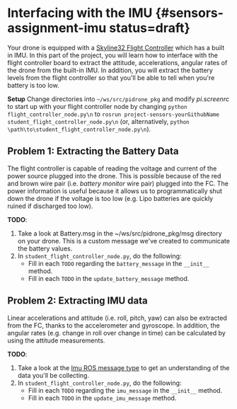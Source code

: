 # Interfacing with the IMU {#sensors-assignment-imu status=draft}

Your drone is equipped with a [Skyline32 Flight Controller](https://hobbyking.com/en_us/skyline32-acro-flight-controller-w-baseflight-cleanflight.html) which has a built in IMU. In this part of the project, you will learn how to interface with the flight controller board to extract the attitude, accelerations, angular rates of the drone from the built-in IMU. In addition, you will extract the battery levels from the flight controller so that you'll be able to tell when you're battery is too low.

**Setup**
Change directories into `~/ws/src/pidrone_pkg` and modify _pi.screenrc_ to start up with your flight controller node by changing `python flight_controller_node.py\n` to `rosrun project-sensors-yourGithubName student_flight_controller_node.py\n` (or, alternatively, `python \path\to\student_flight_controller_node.py\n`).

## Problem 1: Extracting the Battery Data
The flight controller is capable of reading the voltage and current of the power source plugged into the drone. This is possible because of the red and brown wire pair (i.e. _battery monitor_ wire pair) plugged into the FC. The power information is useful because it allows us to programmatically shut down the drone if the voltage is too low (e.g. Lipo batteries are quickly ruined if discharged too low).

**TODO**:    
1. Take a look at Battery.msg in the ~/ws/src/pidrone_pkg/msg directory on your drone. This is a custom message we've created to communicate the battery values.
2. In `student_flight_controller_node.py`, do the following:    
    - Fill in each `TODO` regarding the `battery_message` in the `__init__` method.
    - Fill in each `TODO` in the `update_battery_message` method.


## Problem 2: Extracting IMU data
Linear accelerations and attitude (i.e. roll, pitch, yaw) can also be extracted from the FC, thanks to the accelerometer and gyroscope. In addition, the angular rates (e.g. change in roll over change in time) can be calculated by using the attitude measurements.

**TODO**:    
1. Take a look at the [Imu ROS message type](http://docs.ros.org/api/sensor_msgs/html/msg/Imu.html) to get an understanding of the data you'll be collecting.
2. In `student_flight_controller_node.py`, do the following:    
    - Fill in each `TODO` regarding the `imu_message` in the `__init__` method.
    - Fill in each `TODO` in the `update_imu_message` method.

